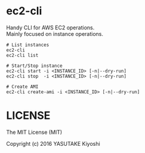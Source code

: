 # ec2-cli

Handy CLI for AWS EC2 operations.  
Mainly focused on instance operations.

```
# List instances
ec2-cli
ec2-cli list

# Start/Stop instance
ec2-cli start -i <INSTANCE_ID> [-n|--dry-run]
ec2-cli stop  -i <INSTANCE_ID> [-n|--dry-run]

# Create AMI
ec2-cli create-ami -i <INSTANCE_ID> [-n|--dry-run]
```

# LICENSE

The MIT License (MIT)

Copyright (c) 2016 YASUTAKE Kiyoshi

